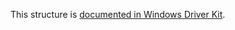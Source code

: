 This structure is [documented in Windows Driver Kit](https://learn.microsoft.com/en-us/windows-hardware/drivers/ddi/mountmgr/ns-mountmgr-_mountmgr_target_name). 
